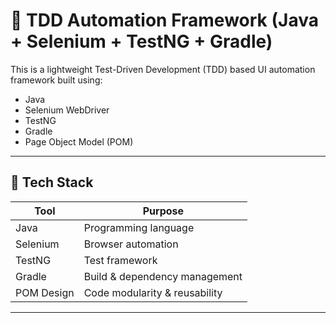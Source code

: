 # 🧪 TDD Automation Framework (Java + Selenium + TestNG + Gradle)

This is a lightweight Test-Driven Development (TDD) based UI automation framework built using:

- Java
- Selenium WebDriver
- TestNG
- Gradle
- Page Object Model (POM)

---

## 🔧 Tech Stack

| Tool           | Purpose                        |
|----------------|--------------------------------|
| Java           | Programming language           |
| Selenium       | Browser automation             |
| TestNG         | Test framework                 |
| Gradle         | Build & dependency management  |
| POM Design     | Code modularity & reusability  |

---

